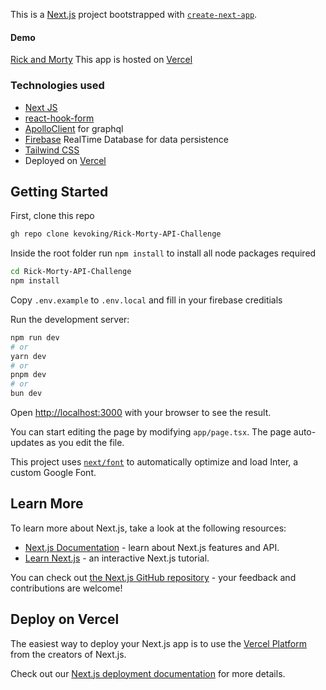 This is a [Next.js](https://nextjs.org/) project bootstrapped with [`create-next-app`](https://github.com/vercel/next.js/tree/canary/packages/create-next-app).

#### Demo

[Rick and Morty](https://rick-morty-beta-two.vercel.app/)
This app is hosted on [Vercel](https://vercel.com/)

### Technologies used

- [Next JS](https://nextjs.org/)
- [react-hook-form](https://react-hook-form.com/)
- [ApolloClient](https://www.apollographql.com/) for graphql
- [Firebase](https://firebase.google.com/) RealTime Database for data persistence
- [Tailwind CSS](https://tailwindcss.com/)
- Deployed on [Vercel](https://vercel.com/)

## Getting Started

First, clone this repo
```bash
gh repo clone kevoking/Rick-Morty-API-Challenge
```

Inside the root folder run ```npm install``` to install all node packages required
```bash
cd Rick-Morty-API-Challenge
npm install
```

Copy ```.env.example``` to ```.env.local``` and fill in your firebase creditials

Run the development server:

```bash
npm run dev
# or
yarn dev
# or
pnpm dev
# or
bun dev
```

Open [http://localhost:3000](http://localhost:3000) with your browser to see the result.

You can start editing the page by modifying `app/page.tsx`. The page auto-updates as you edit the file.

This project uses [`next/font`](https://nextjs.org/docs/basic-features/font-optimization) to automatically optimize and load Inter, a custom Google Font.

## Learn More

To learn more about Next.js, take a look at the following resources:

- [Next.js Documentation](https://nextjs.org/docs) - learn about Next.js features and API.
- [Learn Next.js](https://nextjs.org/learn) - an interactive Next.js tutorial.

You can check out [the Next.js GitHub repository](https://github.com/vercel/next.js/) - your feedback and contributions are welcome!

## Deploy on Vercel

The easiest way to deploy your Next.js app is to use the [Vercel Platform](https://vercel.com/new?utm_medium=default-template&filter=next.js&utm_source=create-next-app&utm_campaign=create-next-app-readme) from the creators of Next.js.

Check out our [Next.js deployment documentation](https://nextjs.org/docs/deployment) for more details.
